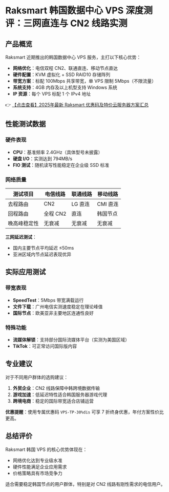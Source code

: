 # Raksmart 韩国数据中心 VPS 深度测评：三网直连与 CN2 线路实测

## 产品概览

Raksmart 近期推出的韩国数据中心 VPS 服务，主打以下核心优势：
- **网络优化**：电信双程 CN2、联通直连、移动节点直达
- **硬件配置**：KVM 虚拟化 + SSD RAID10 存储阵列
- **带宽方案**：标配 100Mbps 共享带宽，单 VPS 限制 5Mbps（不限流量）
- **系统支持**：4GB 内存及以上机型支持 Windows 系统
- **IP 资源**：每个 VPS 标配 1 个 IPv4 地址

👉 [【点击查看】2025年最新 Raksmart 优惠码及特价云服务器方案汇总](https://bit.ly/raksmart)

## 性能测试数据

### 硬件表现
- **CPU**：基准频率 2.4GHz（具体型号未披露）
- **硬盘 I/O**：实测达到 794MB/s
- **FIO 测试**：随机读写性能稳定在企业级 SSD 标准

### 网络质量
| 测试项目       | 电信线路 | 联通线路 | 移动线路 |
|----------------|----------|----------|----------|
| 去程路由       | CN2      | LG 直连  | CMI 直连 |
| 回程路由       | 全程 CN2 | 直连     | 韩国节点 |
| 晚高峰稳定性   | 无衰减   | 无衰减   | 无衰减   |

**三网延迟测试**：
- 国内主要节点平均延迟 ≤50ms
- 亚洲区域内节点延迟表现优异

## 实际应用测试

### 带宽表现
- **SpeedTest**：5Mbps 带宽满载运行
- **文件下载**：广州电信实测速度稳定在理论峰值
- **国际节点**：欧美亚非主要地区连通性良好

### 特殊功能
- **流媒体解锁**：支持部分国际流媒体平台（实测为美国区域）
- **TikTok**：可正常访问国际版内容

## 专业建议

对于不同用户群体的选购建议：
1. **外贸企业**：CN2 线路保障中韩跨境数据传输
2. **游戏加速**：低延迟特性适合韩国服务器游戏代理
3. **跨境电商**：稳定的国际带宽适合店铺运营

**优惠提醒**：使用专属优惠码 `VPS-TP-30%dis` 可享 7 折终身优惠，年付方案性价比更高。

## 总结评价

Raksmart 韩国 VPS 的核心优势体现在：
- 网络优化达到专业级水准
- 硬件性能满足企业应用需求
- 价格策略具有市场竞争力

适合需要稳定韩国节点的用户群体，特别是对 CN2 线路有刚性需求的电信用户。